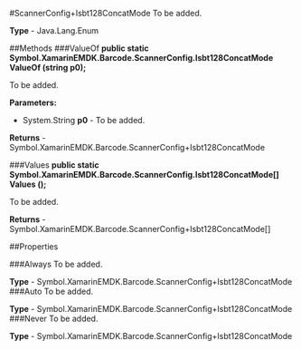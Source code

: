 #ScannerConfig+Isbt128ConcatMode
To be added.

**Type** - Java.Lang.Enum

##Methods
###ValueOf
**public static Symbol.XamarinEMDK.Barcode.ScannerConfig.Isbt128ConcatMode ValueOf (string p0);**

To be added.

**Parameters:** 

* System.String **p0** - To be added.

**Returns** - Symbol.XamarinEMDK.Barcode.ScannerConfig+Isbt128ConcatMode

###Values
**public static Symbol.XamarinEMDK.Barcode.ScannerConfig.Isbt128ConcatMode[] Values ();**

To be added.


**Returns** - Symbol.XamarinEMDK.Barcode.ScannerConfig+Isbt128ConcatMode[]

##Properties

###Always
To be added.

**Type** - Symbol.XamarinEMDK.Barcode.ScannerConfig+Isbt128ConcatMode
###Auto
To be added.

**Type** - Symbol.XamarinEMDK.Barcode.ScannerConfig+Isbt128ConcatMode
###Never
To be added.

**Type** - Symbol.XamarinEMDK.Barcode.ScannerConfig+Isbt128ConcatMode


